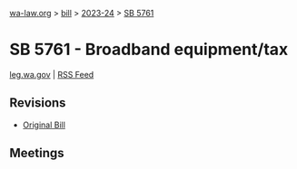 [wa-law.org](/) > [bill](/bill/) > [2023-24](/bill/2023-24/) > [SB 5761](/bill/2023-24/sb/5761/)

# SB 5761 - Broadband equipment/tax
[leg.wa.gov](https://app.leg.wa.gov/billsummary?BillNumber=5761&Year=2023&Initiative=false) | [RSS Feed](./rss.xml)

## Revisions
* [Original Bill](1/)

## Meetings